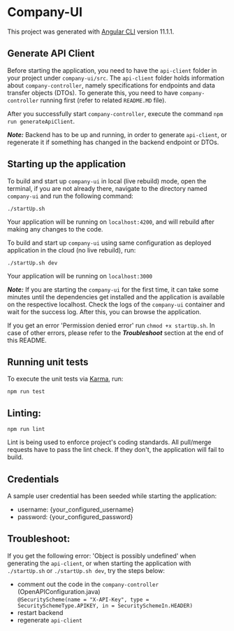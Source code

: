 # Company-UI

This project was generated with [Angular CLI](https://github.com/angular/angular-cli) version 11.1.1.

## Generate API Client

Before starting the application, you need to have the `api-client` folder in your project under `company-ui/src`. The `api-client` folder holds information about `company-controller`, namely specifications for endpoints and data transfer objects (DTOs). To generate this, you need to have `company-controller` running first (refer to related `README.MD` file). 

After you successfully start `company-controller`, execute the command `npm run generateApiClient`.

***Note:*** Backend has to be up and running, in order to generate `api-client`, or regenerate it if something has changed in the backend endpoint or DTOs.

## Starting up the application

To build and start up `company-ui` in local (live rebuild) mode, open the terminal, if you are not already there, navigate to the directory named `company-ui` and run the following command:

 ```./startUp.sh```

Your application will be running on `localhost:4200`, and will rebuild after making any changes to the code.

To build and start up `company-ui` using same configuration as deployed application in the cloud (no live rebuild), run:

 ```./startUp.sh dev```

Your application will be running on `localhost:3000`

***Note:*** If you are starting the `company-ui` for the first time, it can take some minutes until the dependencies get installed and the application is available on the respective localhost. Check the logs of the `company-ui` container and wait for the success log. After this, you can browse the application.

If you get an error 'Permission denied error' run `chmod +x startUp.sh`.
In case of other errors, please refer to the ***Troubleshoot*** section at the end of this README.

## Running unit tests
To execute the unit tests via [Karma](https://karma-runner.github.io), run:

 ```npm run test```

## Linting:

 ```npm run lint```

Lint is being used to enforce project's coding standards. All pull/merge requests have to pass the lint check. If they don't, the application will fail to build.

## Credentials
A sample user credential has been seeded while starting the application:

- username: {your_configured_username}
- password: {your_configured_password}

## Troubleshoot:
If you get the following error: 'Object is possibly undefined' when generating the `api-client`, or when starting the application with ```./startUp.sh``` or ```./startUp.sh dev```, try the steps below:

- comment out the code in the `company-controller` (OpenAPIConfiguration.java)  
```@SecurityScheme(name = "X-API-Key", type = SecuritySchemeType.APIKEY, in = SecuritySchemeIn.HEADER)```
- restart backend
- regenerate `api-client`
